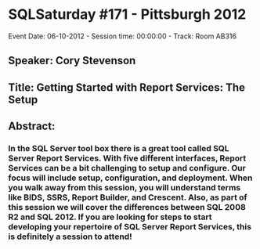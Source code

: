 # SQLSaturday #171 - Pittsburgh 2012
Event Date: 06-10-2012 - Session time: 00:00:00 - Track: Room AB316
## Speaker: Cory Stevenson
## Title: Getting Started with Report Services: The Setup 
## Abstract:
### In the SQL Server tool box there is a great tool called SQL Server Report Services. With five different interfaces, Report Services can be a bit challenging to setup and configure. Our focus will include setup, configuration, and deployment. When you walk away from this session, you will understand terms like BIDS, SSRS, Report Builder, and Crescent. Also, as part of this session we will cover the differences between SQL 2008 R2 and SQL 2012. If you are looking for steps to start developing your repertoire of SQL Server Report Services, this is definitely a session to attend! 



